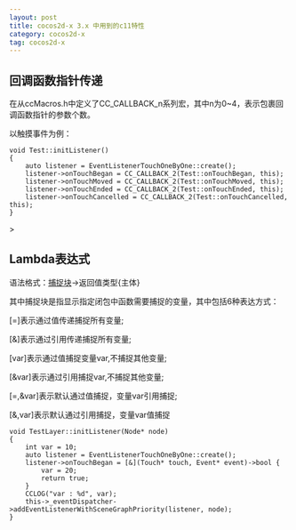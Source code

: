 ```yaml
---
layout: post
title: cocos2d-x 3.x 中用到的c11特性
category: cocos2d-x
tag: cocos2d-x
---
```


## 回调函数指针传递

在从ccMacros.h中定义了CC_CALLBACK_n系列宏，其中n为0~4，表示包裹回调函数指针的参数个数。

以触摸事件为例：

    void Test::initListener()
    {
        auto listener = EventListenerTouchOneByOne::create();
        listener->onTouchBegan = CC_CALLBACK_2(Test::onTouchBegan, this);
        listener->onTouchMoved = CC_CALLBACK_2(Test::onTouchMoved, this);
        listener->onTouchEnded = CC_CALLBACK_2(Test::onTouchEnded, this);
        listener->onTouchCancelled = CC_CALLBACK_2(Test::onTouchCancelled, this);
    }

<!-- more -->>

## Lambda表达式

语法格式：[捕捉块](参数)->返回值类型{主体}

其中捕捉块是指显示指定闭包中函数需要捕捉的变量，其中包括6种表达方式：

[=]表示通过值传递捕捉所有变量;

[&]表示通过引用传递捕捉所有变量;

[var]表示通过值捕捉变量var,不捕捉其他变量;

[&var]表示通过引用捕捉var,不捕捉其他变量;

[=,&var]表示默认通过值捕捉，变量var引用捕捉;

[&,var]表示默认通过引用捕捉，变量var值捕捉

    void TestLayer::initListener(Node* node)
    {
        int var = 10;
        auto listener = EventListenerTouchOneByOne::create();
        listener->onTouchBegan = [&](Touch* touch, Event* event)->bool {
            var = 20;
            return true;
        }
        CCLOG("var : %d", var);
        this->_eventDispatcher->addEventListenerWithSceneGraphPriority(listener, node);
    }


